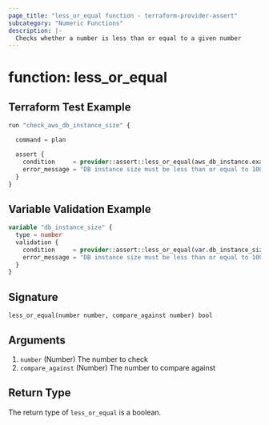```yaml
---
page_title: "less_or_equal function - terraform-provider-assert"
subcategory: "Numeric Functions"
description: |-
  Checks whether a number is less than or equal to a given number
---
```


# function: less_or_equal



## Terraform Test Example

```terraform
run "check_aws_db_instance_size" {

  command = plan

  assert {
    condition     = provider::assert::less_or_equal(aws_db_instance.example.instance_class, 1000)
    error_message = "DB instance size must be less than or equal to 1000"
  }
}
```

## Variable Validation Example

```terraform
variable "db_instance_size" {
  type = number
  validation {
    condition     = provider::assert::less_or_equal(var.db_instance_size, 1000)
    error_message = "DB instance size must be less than or equal to 1000"
  }
}
```

## Signature

<!-- signature generated by tfplugindocs -->
```text
less_or_equal(number number, compare_against number) bool
```

## Arguments

<!-- arguments generated by tfplugindocs -->
1. `number` (Number) The number to check
1. `compare_against` (Number) The number to compare against


## Return Type

The return type of `less_or_equal` is a boolean.
